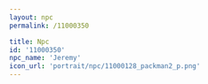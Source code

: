 ```yaml
---
layout: npc
permalink: /11000350

title: Npc
id: '11000350'
npc_name: 'Jeremy'
icon_url: 'portrait/npc/11000128_packman2_p.png'
---
```

